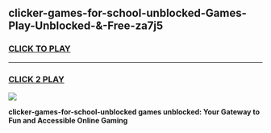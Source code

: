 
## clicker-games-for-school-unblocked-Games-Play-Unblocked-&-Free-za7j5
<h3>
<a href="https://premium76.site?title=clicker-games-for-school-unblocked&ref=24A">CLICK TO PLAY</a></h3>
<hr>

<h3>
<a href="https://premium76.site?title=clicker-games-for-school-unblocked&ref=24A">CLICK 2 PLAY</a>
  
</h3>

<a href="https://premium76.site?title=clicker-games-for-school-unblocked&ref=24A"><img src="https://clearcache.store/games.png"></a>


**clicker-games-for-school-unblocked games unblocked: Your Gateway to Fun and Accessible Online Gaming**
